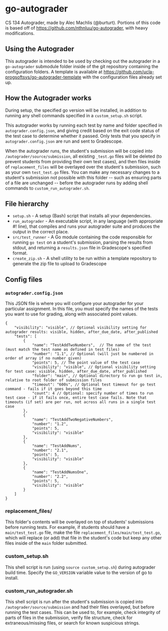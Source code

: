 # go-autograder
CS 134 Autograder, made by Alec Machlis (@burturt). Portions of this code is based off of https://github.com/nthnluu/go-autograder, with heavy modifications.

## Using the Autograder
This autograder is intended to be used by checking out the autograder in a `go-autograder` submodule folder inside of the git repository containing the configuration folders. A template is available at https://github.com/ucla-progsoftsys/go-autograder-template with the configuration files already set up.

## How the Autograder works

During setup, the specified go version will be installed, in addition to running any shell commands specified in a `custom_setup.sh` script.

This autograder works by running each test by name and folder specified in `autograder.config.json`, and giving credit based on the exit code status of the test case to determine whether it passed. Only tests that you specify in `autograder.config.json` are run and sent to Gradescope. 

When the autograder runs, the student's submission will be copied into `/autograder/source/submission`, all existing `_test.go` files will be deleted (to prevent students from providing their own test cases), and then files inside of `replacement_files` will be overlayed over the student's submission, such as your own `test_test.go` files. You can make any necessary changes to a student's submission not possible with this folder -- such as ensuring parts of a file are unchanged -- before the autograder runs by adding shell commands to `custom_run_autograder.sh`.

## File hierarchy
- `setup.sh` - A setup (Bash) script that installs all your dependencies.
- `run_autograder` - An executable script, in any language (with appropriate #! line), that compiles and runs your autograder suite and produces the output in the correct place.
- `src/test_runner` - A Go module containing the code responsible for running `go test` on a student's submission, parsing the results from stdout, and returning a `results.json` file in Gradescope's specified format.
- `create_zip.sh` - A shell utility to be run within a template repository to generate the zip file to upload to Gradescope

## Config files

### `autograder.config.json`
This JSON file is where you will configure your autograder for your particular assignment. In this file, you must specify the names of the tests you want to use for grading, along with associated point values.

```json=
{
    "visibility": "visible", // Optional visibility setting for autograder results: visible, hidden, after_due_date, after_published
    "tests": [
        {
            "name": "TestAddTwoNumbers",  // The name of the test (must match the test name as defined in test files)
            "number": "1.1", // Optional (will just be numbered in order of array if no number given)
            "points": 5, // The point value of the test case
            "visibility": "visible", // Optional visibility setting for test case: visible, hidden, after_due_date, after_published
            "folder": "main", // Optional directory to run go test in, relative to root folder of submission files
            "timeout": "600s", // Optional test timeout for go test command - fails if it goes beyond this time
            "count": 4 // Optional: specify number of times to run test case - if it fails once, entire test case fails. Note that timeouts (if set) are per run, not across all runs in a single test case
        },
        {
            "name": "TestAddTwoNegativeNumbers",
            "number": "1.2",
            "points": 5,
            "visibility": "visible"
        },
        {
            "name": "TestAddNums",
            "number": "2.1",
            "points": 5,
            "visibility": "visible"
        },
        {
            "name": "TestAddNumsOne",
            "number": "2.2",
            "points": 5,
            "visibility": "visible"
        }
    ]
}
```

### replacement_files/
This folder's contents will be overlayed on top of students' submissions before running tests. For example, if students should have a `main/test_test.go` file, make the file `replacement_files/main/test_test.go`, which will replace (or add) that file in the student's code but keep any other files inside of the `main` folder submitted.

### custom_setup.sh
This shell script is run (using `source custom_setup.sh`) during autograder build time. Specify the `GO_VERSION` variable value to the version of go to install.

### custom_run_autograder.sh
This shell script is run after the student's submission is copied into `/autograder/source/submission` and had their files overlayed, but before running the test cases. This can be used to, for example, check integrity of parts of files in the submission, verify file structure, check for extraneous/missing files, or search for known suspicious strings.